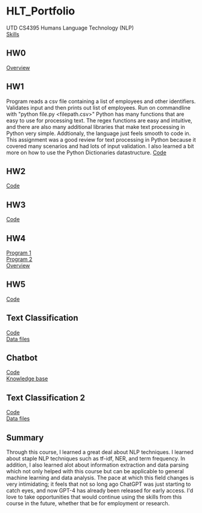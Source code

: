# HLT_Portfolio
UTD CS4395 Humans Language Technology (NLP)  
[Skills](/SKILLS.md)

## HW0
[Overview](/Hw0/Overview%20Of%20NLP.pdf)

## HW1
Program reads a csv file containing a list of employees and other identifiers. Validates input and then prints out list of employees.
Run on commandline with "python file.py <filepath.csv>"
Python has many functions that are easy to use for processing text. The regex functions are easy and intuitive, and there are also many additional libraries that make text processing in Python very simple. Addtionaly, the language just feels smooth to code in. 
This assignment was a good review for text processing in Python because it covered many scenarios and had lots of input validation. I also learned a bit more on how to use the Python Dictionaries datastructure.
[Code](/Hw1/Hw1.py)

## HW2
[Code](/Hw2/Hw2.py)

## HW3
[Code](/Hw3/Hw3.ipynb)

## HW4
[Program 1](/Hw4/Main.py)  
[Program 2](/Hw4/Output.py)  
[Overview](/Hw4/Hw4%20Narrative.pdf)

## HW5
[Code](/Hw5/Hw5.py)

## Text Classification
[Code](/textclass/textclass.ipynb)  
[Data files](/textclass/data)

## Chatbot
[Code](/chatbot/main.py)  
[Knowledge base](/chatbot/data/data_l.txt)

## Text Classification 2
[Code](/textclass2/textclass2.ipynb)  
[Data files](textclass/data)

## Summary
Through this course, I learned a great deal about NLP techniques. I learned about staple NLP techniques such as tf-idf, NER, and term frequency. In addition, I also learned alot about information extraction and data parsing which not only helped with this course but can be applicable to general machine learning and data analysis. The pace at which this field changes is very intimidating; it feels that not so long ago ChatGPT was just starting to catch eyes, and now GPT-4 has already been released for early access. I'd love to take opportunities that would continue using the skills from this course in the future, whether that be for employment or research.    